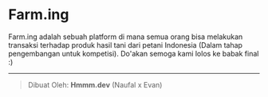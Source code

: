 # Farm.ing

Farm.ing adalah sebuah platform di mana semua orang bisa melakukan transaksi terhadap produk hasil tani dari petani Indonesia (Dalam tahap pengembangan untuk kompetisi). Do'akan semoga kami lolos ke babak final :)

---  

> Dibuat Oleh: **Hmmm.dev** (Naufal x Evan)